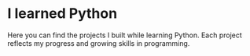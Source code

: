 # I learned Python
Here you can find the projects I built while learning Python. Each project reflects my progress and growing skills in programming.
